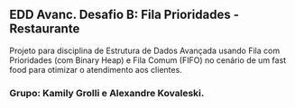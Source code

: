 ## EDD Avanc. Desafio B: Fila Prioridades - Restaurante

Projeto para disciplina de Estrutura de Dados Avançada usando Fila com Prioridades (com Binary Heap) e Fila Comum (FIFO) no cenário de um fast food para otimizar o atendimento aos clientes.

### Grupo: Kamily Grolli e Alexandre Kovaleski.
